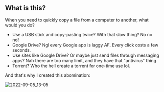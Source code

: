 ## What is this?

When you need to quickly copy a file from a computer to another, what would you do?

- Use a USB stick and copy-pasting twice? With that slow thing? No no no!
- Google Drive? Ngl every Google app is laggy AF. Every click costs a few seconds.
- Use sites like Google Drive? Or maybe just send files through messaging apps? Nah there are too many limit, and they have that "antivirus" thing.
- Torrent? Who the hell create a torrent for one-time use lol.

And that's why I created this abomination:

![2022-09-05_13-05](https://user-images.githubusercontent.com/58514512/188371871-f10b8cae-9851-4dd5-a14f-58f3ad7d0247.png)
